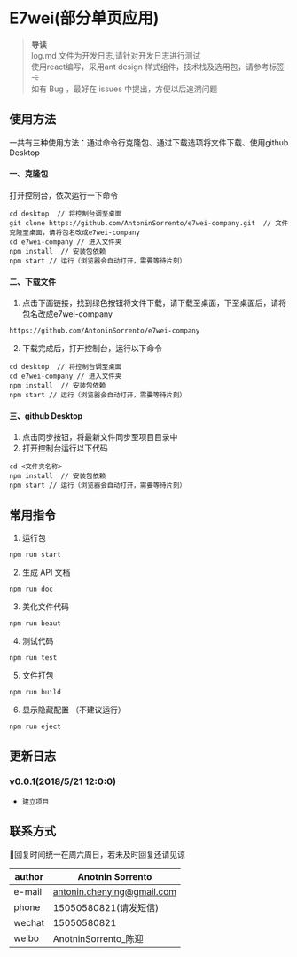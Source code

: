# E7wei(部分单页应用)
> **导读**     
> log.md 文件为开发日志,请针对开发日志进行测试      
> 使用react编写，采用ant design 样式组件，技术栈及选用包，请参考标签卡        
> 如有 Bug ，最好在 issues 中提出，方便以后追溯问题    



## 使用方法
一共有三种使用方法：通过命令行克隆包、通过下载选项将文件下载、使用github Desktop

#### 一、克隆包
   打开控制台，依次运行一下命令
   
    cd desktop  // 将控制台调至桌面
    git clone https://github.com/AntoninSorrento/e7wei-company.git  // 文件克隆至桌面，️请将包名改成e7wei-company
    cd e7wei-company // 进入文件夹
    npm install  // 安装包依赖
    npm start // 运行（浏览器会自动打开，需要等待片刻）
    
#### 二、下载文件
   1. 点击下面链接，找到绿色按钮将文件下载，请下载至桌面，下至桌面后，️请将包名改成e7wei-company
   
    https://github.com/AntoninSorrento/e7wei-company    
   
   2. 下载完成后，打开控制台，运行以下命令
       
    cd desktop  // 将控制台调至桌面
    cd e7wei-company // 进入文件夹
    npm install  // 安装包依赖
    npm start // 运行（浏览器会自动打开，需要等待片刻）
   
#### 三、github Desktop
   1. 点击同步按钮，将最新文件同步至项目目录中
   2. 打开控制台运行以下代码
   
    cd <文件夹名称>
    npm install  // 安装包依赖
    npm start // 运行（浏览器会自动打开，需要等待片刻）
   
## 常用指令
1.   运行包    
    
    npm run start
2.   生成 API 文档    
    
    npm run doc
   
3.   美化文件代码   
    
    npm run beaut
    
4.   测试代码 
    
    npm run test
    
5.   文件打包   

    npm run build
     
6.   显示隐藏配置 （不建议运行）           
 
    npm run eject    

## 更新日志

### v0.0.1(2018/5/21 12:0:0)
+     建立项目


## 联系方式
🦋回复时间统一在周六周日，若未及时回复还请见谅

| author | Anotnin Sorrento|
| ------|------ |
| e-mail | antonin.chenying@gmail.com |
| phone | 15050580821(请发短信) |
| wechat| 15050580821 |
| weibo| AnotninSorrento_陈迎 |


